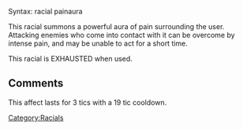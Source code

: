 Syntax: racial painaura

This racial summons a powerful aura of pain surrounding the user.
Attacking enemies who come into contact with it can be overcome by
intense pain, and may be unable to act for a short time.

This racial is EXHAUSTED when used.

## Comments

This affect lasts for 3 tics with a 19 tic cooldown.

[Category:Racials](Category:Racials "wikilink")
